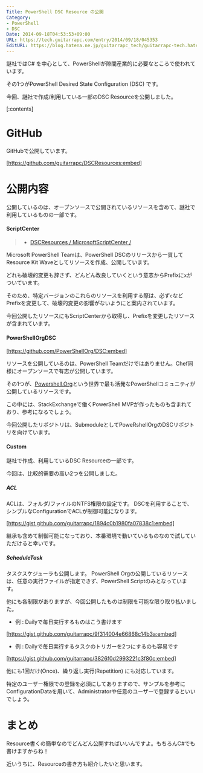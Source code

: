 ```yaml
---
Title: PowerShell DSC Resource の公開
Category:
- PowerShell
- DSC
Date: 2014-09-18T04:53:53+09:00
URL: https://tech.guitarrapc.com/entry/2014/09/18/045353
EditURL: https://blog.hatena.ne.jp/guitarrapc_tech/guitarrapc-tech.hatenablog.com/atom/entry/12921228815733116563
---
```


謎社ではC# を中心として、PowerShellが隙間産業的に必要なところで使われています。

その1つがPowerShell Desired State Configuration (DSC) です。

今回、謎社で作成/利用している一部のDSC Resourceを公開しました。


[:contents]

# GitHub

GitHubで公開しています。

[https://github.com/guitarrapc/DSCResources:embed]

# 公開内容

公開しているのは、オープンソースで公開されているリソースを含めて、謎社で利用しているものの一部です。


#### ScriptCenter

> - [DSCResources / MicrosoftScriptCenter /](https://github.com/guitarrapc/DSCResources/tree/master/MicrosoftScriptCenter)

Microsoft PowerShell Teamは、PowerShell DSCのリリースから一貫してResource Kit Waveとしてリソースを作成、公開しています。

どれも破壊的変更も辞さず、どんどん改良していくという意志からPrefixに`x`がついています。

そのため、特定バージョンのこれらのリソースを利用する際は、必ず`c`などPrefixを変更して、破壊的変更の影響がないようにと案内されています。

今回公開したリソースにもScriptCenterから取得し、Prefixを変更したリソースが含まれています。

#### PowerShellOrgDSC

[https://github.com/PowerShellOrg/DSC:embed]

リソースを公開しているのは、PowerShell Teamだけではありません。Chef同様にオープンソースで有志が公開しています。

その1つが、[Powershell.Org](http://powershell.org/wp/)という世界で最も活発なPowerShellコミュニティが公開しているリソースです。

この中には、StackExchangeで働くPowerShell MVPが作ったものも含まれており、参考になるでしょう。

今回公開したリポジトリは、SubmoduleとしてPoweRshellOrgのDSCリポジトリを向けています。

#### Custom

謎社で作成、利用しているDSC Resourceの一部です。

今回は、比較的需要の高い2つを公開しました。

##### ACL

ACLは、フォルダ/ファイルのNTFS権限の設定です。 DSCを利用することで、シンプルなConfigurationでACLが制御可能になります。

[https://gist.github.com/guitarrapc/1894c0b1980fa07838c1:embed]


継承も含めて制御可能になっており、本番環境で動いているものなので試していただけると幸いです。

##### ScheduleTask

タスクスケジューラも公開します。 PowerShell Orgの公開しているリソースは、任意の実行ファイルが指定できず、PowerShell Scriptのみとなっています。

他にも各制限がありますが、今回公開したものは制限を可能な限り取り払いました。

- 例 : Dailyで毎日実行するものはこう書けます

[https://gist.github.com/guitarrapc/9f314004e66868c14b3a:embed]

- 例 : Dailyで毎日実行するタスクのトリガーを2つにするのも容易です

[https://gist.github.com/guitarrapc/3826f0d2993221c3f80c:embed]


他にも1回だけ(Once)、繰り返し実行(Repetition) にも対応しています。

特定のユーザー権限での登録を必須にしてありますので、サンプルを参考にConfigurationDataを用いて、Administratorや任意のユーザーで登録するといいでしょう。


# まとめ

Resource書くの簡単なのでどんどん公開すればいいんですよ。もちろんC#でも書けますからね！

近いうちに、Resourceの書き方も紹介したいと思います。
